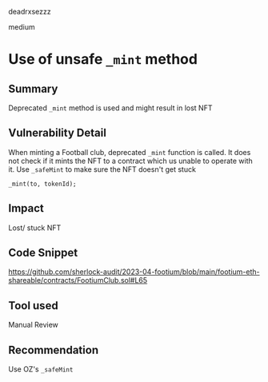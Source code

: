 deadrxsezzz

medium

# Use of unsafe `_mint` method

## Summary
Deprecated `_mint` method is used and might result in lost NFT

## Vulnerability Detail
When minting a Football club, deprecated `_mint` function is called. It does not check if it mints the NFT to a contract which us unable to operate with it. Use `_safeMint` to make sure the NFT doesn't get stuck
```solidity
_mint(to, tokenId);
```

## Impact
Lost/ stuck NFT 

## Code Snippet
https://github.com/sherlock-audit/2023-04-footium/blob/main/footium-eth-shareable/contracts/FootiumClub.sol#L65

## Tool used

Manual Review

## Recommendation
Use OZ's `_safeMint`
